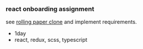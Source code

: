 ### react onboarding assignment

see [rolling paper clone](https://react-jomjomdari.vercel.app/) and implement requirements.

- 1day
- react, redux, scss, typescript
